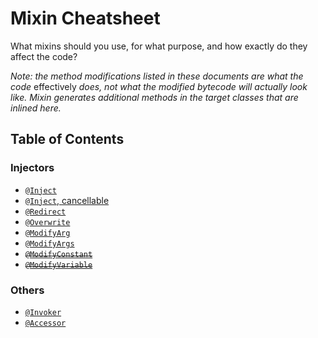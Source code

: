 # Mixin Cheatsheet

What mixins should you use, for what purpose, and how exactly do they affect the code?

_Note: the method modifications listed in these documents are what the code_ effectively _does, not what the modified bytecode will actually look like. Mixin generates additional methods in the target classes that are inlined here._

## Table of Contents

### Injectors
 - [`@Inject`](inject.md)
 - [`@Inject`, cancellable](inject-cancellable.md)
 - [`@Redirect`](redirect.md)
 - [`@Overwrite`](overwrite.md)
 - [`@ModifyArg`](modify-arg.md)
 - [`@ModifyArgs`](modify-args.md)
 - ~~[`@ModifyConstant`](modify-constant.md)~~
 - ~~[`@ModifyVariable`](modify-variable.md)~~
 
 ### Others
  - [`@Invoker`](invoker.md)
  - [`@Accessor`](accessor.md)
  